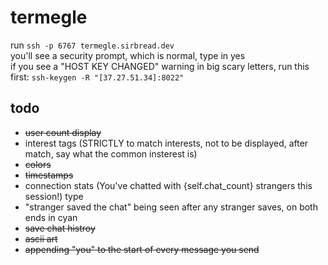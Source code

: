 # termegle
run `ssh -p 6767 termegle.sirbread.dev` <br>
you'll see a security prompt, which is normal, type in yes <br>
if you see a "HOST KEY CHANGED" warning in big scary letters, run this first: `ssh-keygen -R "[37.27.51.34]:8022"` <br>

## todo
- ~~user count display~~
- interest tags (STRICTLY to match interests, not to be displayed, after match, say what the common insterest is)
- ~~colors~~
- ~~timestamps~~
- connection stats (You've chatted with {self.chat_count} strangers this session!) type
- "stranger saved the chat" being seen after any stranger saves, on both ends in cyan
- ~~save chat histroy~~
- ~~ascii art~~
- ~~appending "you" to the start of every message you send~~